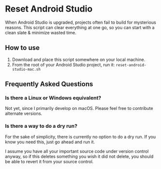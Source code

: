 # Reset Android Studio

When Android Studio is upgraded, projects often fail to build for mysterious reasons. This script 
can clear everything at one go, so you can start with a clean slate & minimize wasted time.

## How to use

1. Download and place this script somewhere on your local machine.
2. From the root of your Android Studio project, run it: `reset-android-studio-mac.sh`

## Frequently Asked Questions

### Is there a Linux or Windows equivalent?

Not yet, since I primarily develop on macOS. Please feel free to contribute alternate versions.

### Is there a way to do a dry run?

For the sake of simplicity, there is currently no option to do a dry run. If you know you need this,
just go ahead and run it.

I assume you have all your important source code under version control anyway, so if this deletes
something you wish it did not delete, you should be able to revert it from your source control.
